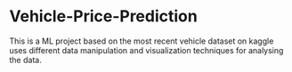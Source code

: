 # Vehicle-Price-Prediction
This is a ML project based on the most recent vehicle dataset on kaggle uses different data manipulation and visualization techniques for analysing the data.
